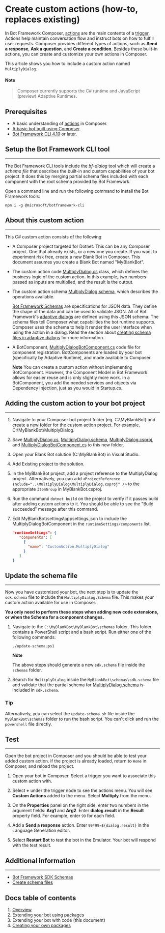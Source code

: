 # Create custom actions (how-to, replaces existing)

In Bot Framework Composer, [actions](concept-dialog#action) are the main
contents of a [trigger](concept-dialog#trigger). Actions help maintain
conversation flow and instruct bots on how to fulfill user requests.
Composer provides different types of actions, such as **Send a
response**, **Ask a question**, and **Create a condition**. Besides
these built-in actions, you can create and customize your own actions in
Composer.

This article shows you how to include a custom action named
`MultiplyDialog`.

#### Note

> Composer currently supports the C\# runtime and JavaScript (preview) Adaptive Runtimes.

## Prerequisites

- A basic understanding of [actions](concept-dialog#action) in Composer.
- [A basic bot built using Composer](quickstart-create-bot).
- [Bot Framework CLI 4.10](https://botbuilder.myget.org/feed/botframework-cli/package/npm/@microsoft/botframework-cli) or later.

## Setup the Bot Framework CLI tool
----------------------

The Bot Framework CLI tools include the *bf-dialog* tool which will
create a *schema file* that describes the built-in and custom
capabilities of your bot project. It does this by merging partial schema
files included with each component with the root schema provided by Bot
Framework.

Open a command line and run the following command to install the Bot
Framework tools:

    npm i -g @microsoft/botframework-cli

## About this custom action
----------------------

This C\# custom action consists of the following:

- A Composer project targeted for Dotnet.  This can be any Composer project.  One that already exists, or a new one you create.  If you want to experiment risk free, create a new Blank Bot in Composer.  This document assumes you create a Blank Bot named "MyBlankBot".

- The custom action code [MultiplyDialog.cs](assets/MultiplyDialog.cs) class, which defines the business logic of the custom action. In this example, two numbers passed as inputs are multiplied, and the result is the output.

- The custom action schema [MultiplyDialog.schema](assets/MultiplyDialog.schema), which describes the operations available.

  [Bot Framework Schemas](https://github.com/microsoft/botframework-sdk/tree/master/schemas)
  are specifications for JSON data. They define the shape of the data
  and can be used to validate JSON. All of Bot Framework's [adaptive
  dialogs](/en-us/azure/bot-service/bot-builder-adaptive-dialog-introduction)
  are defined using this JSON schema. The schema files tell Composer
  what capabilities the bot runtime supports. Composer uses the schema
  to help it render the user interface when using the action in a
  dialog. Read the section about [creating schema files in adaptive
  dialogs](/en-us/azure/bot-service/bot-builder-dialogs-declarative)
  for more information.

- A BotComponent, [MultiplyDialogBotComponent.cs](assets/MultiplyDialogBotComponent.cs) code file for component registration.  BotComponents are loaded by your bot (specifically by Adaptive Runtime), and made available to Composer.

    **Note** You can create a custom action without implementing BotComponent.  However, the Component Model in Bot Framework allows for easier reuse and is only slightly more work.  In a BotComponent, you add the needed services and objects via Dependency Injection, just as you would in Startup.cs.

## Adding the custom action to your bot project
------------------------------

1. Navigate to your Composer bot project folder (eg. C:\MyBlankBot) and create a new folder for the custom action project.  For example, C:\MyBlankBot\MultiplyDialog.

1. Save [MultiplyDialog.cs](assets/MultiplyDialog.cs), [MultiplyDialog.schema](assets/MultiplyDialog.schema), [MultiplyDialog.csproj](assets/MultiplyDialog.csproj), and [MultiplyDialogBotComponent.cs](assets/MultiplyDialogBotComponent.cs) to this new folder.

1. Open your Blank Bot solution (C:\MyBlankBot) in Visual Studio.

1. Add Existing project to the solution.

1. In the MyBlankBot project, add a project reference to the MultiplyDialog project.  Alternatively, you can add `<ProjectReference Include="..\MultiplyDialog\MultiplyDialog.csproj" />` to the appropriate `ItemGroup` in MyBlankBot.csproj.

1. Run the command `dotnet build` on the project to
    verify if it passes build after adding custom actions to it. You
    should be able to see the "Build succeeded" message after this
    command.

1. Edit MyBlankBot\settings\appsettings.json to include the MultiplyDialogBotComponent in the `runtimeSettings/components` list.

   ```json
   "runtimeSettings": {
      "components": [
        {
          "name": "CustomAction.MultiplyDialog"
        }
      ]
   }
   ```

## Update the schema file
----------------------

Now you have customized your bot, the next step is to update the
`sdk.schema` file to include the `MultiplyDialog.Schema` file.  This makes your custom action available for use in Composer.

**You only need to perform these steps when adding new code extensions, or when the Schema for a component changes.**

1) Navigate to the `C:\MyBlankBot\MyBlankBot\schemas` folder. This
folder contains a PowerShell script and a bash script. Run either one of
the following commands:

       ./update-schema.ps1

    **Note**

    The above steps should generate a new `sdk.schema` file inside the
    `schemas` folder.

1) Search for `MultiplyDialog` inside the `MyBlankBot\schemas\sdk.schema` file and
    validate that the partial schema for [MultiplyDialog.schema](assets/MultiplyDialog.schema) is included in `sdk.schema`.

### Tip

Alternatively, you can select the `update-schema.sh` file inside the
`MyBlankBot\schemas` folder to run the bash script. You can't click and run the
`powershell` file directly.

## Test
----

Open the bot project in Composer and you should be able to test your
added custom action.  If the project is already loaded, return to `Home` in Composer, and reload the project.

1. Open your bot in Composer. Select a trigger you want to associate this custom action with.

2. Select **+** under the trigger node to see the actions menu. You
   will see **Custom Actions** added to the menu. Select **Multiply**
   from the menu.

3. On the **Properties** panel on the right side, enter two numbers in
   the argument fields: **Arg1** and **Arg2**. Enter **dialog.result**
   in the **Result** property field. For example, enter `99` for each field.

4. Add a **Send a response** action. Enter `99*99=${dialog.result}` in the Language Generation editor.

5. Select **Restart Bot** to test the bot in the Emulator. Your bot
   will respond with the test result.

## Additional information
----------------------

- [Bot Framework SDK Schemas](https://github.com/microsoft/botframework-sdk/tree/master/schemas)
- [Create schema files](/en-us/azure/bot-service/bot-builder-dialogs-declarative)

## Docs table of contents

1. [Overview](/docs/overview.md)
2. [Extending your bot using packages](/docs/extending-with-packages.md)
3. Extending your bot with code (this document)
4. [Creating your own packages](/docs/creating-packages.md)